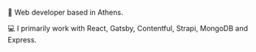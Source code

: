 

👋 Web developer based in Athens.

💻 I primarily work with React, Gatsby, Contentful, Strapi, MongoDB and Express.
